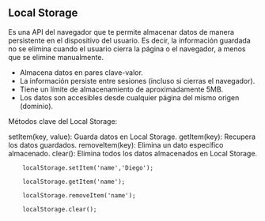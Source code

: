 ## Local Storage

Es una API del navegador que te permite almacenar datos de manera persistente en el dispositivo del usuario. Es decir, la información guardada no se elimina cuando el usuario cierra la página o el navegador, a menos que se elimine manualmente.

- Almacena datos en pares clave-valor.
- La información persiste entre sesiones (incluso si cierras el navegador).
- Tiene un límite de almacenamiento de aproximadamente 5MB.
- Los datos son accesibles desde cualquier página del mismo origen (dominio).

Métodos clave del Local Storage:

setItem(key, value): Guarda datos en Local Storage.
getItem(key): Recupera los datos guardados.
removeItem(key): Elimina un dato específico almacenado.
clear(): Elimina todos los datos almacenados en Local Storage.

        localStorage.setItem('name','Diego');
        
        localStorage.getItem('name');
        
        localStorage.removeItem('name');
        
        localStorage.clear();